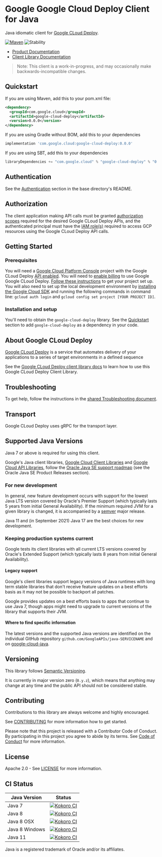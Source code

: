 # Google Google Cloud Deploy Client for Java

Java idiomatic client for [Google CLoud Deploy][product-docs].

[![Maven][maven-version-image]][maven-version-link]
![Stability][stability-image]

- [Product Documentation][product-docs]
- [Client Library Documentation][javadocs]

> Note: This client is a work-in-progress, and may occasionally
> make backwards-incompatible changes.


## Quickstart


If you are using Maven, add this to your pom.xml file:


```xml
<dependency>
  <groupId>com.google.cloud</groupId>
  <artifactId>google-cloud-deploy</artifactId>
  <version>0.0.0</version>
</dependency>
```

If you are using Gradle without BOM, add this to your dependencies

```Groovy
implementation 'com.google.cloud:google-cloud-deploy:0.0.0'
```

If you are using SBT, add this to your dependencies

```Scala
libraryDependencies += "com.google.cloud" % "google-cloud-deploy" % "0.0.0"
```

## Authentication

See the [Authentication][authentication] section in the base directory's README.

## Authorization

The client application making API calls must be granted [authorization scopes][auth-scopes] required for the desired Google CLoud Deploy APIs, and the authenticated principal must have the [IAM role(s)][predefined-iam-roles] required to access GCP resources using the Google CLoud Deploy API calls.

## Getting Started

### Prerequisites

You will need a [Google Cloud Platform Console][developer-console] project with the Google CLoud Deploy [API enabled][enable-api].
You will need to [enable billing][enable-billing] to use Google Google CLoud Deploy.
[Follow these instructions][create-project] to get your project set up. You will also need to set up the local development environment by
[installing the Google Cloud SDK][cloud-sdk] and running the following commands in command line:
`gcloud auth login` and `gcloud config set project [YOUR PROJECT ID]`.

### Installation and setup

You'll need to obtain the `google-cloud-deploy` library.  See the [Quickstart](#quickstart) section
to add `google-cloud-deploy` as a dependency in your code.

## About Google CLoud Deploy


[Google CLoud Deploy][product-docs] is a service that automates delivery of your applications to a series of target environments in a defined sequence

See the [Google CLoud Deploy client library docs][javadocs] to learn how to
use this Google CLoud Deploy Client Library.






## Troubleshooting

To get help, follow the instructions in the [shared Troubleshooting document][troubleshooting].

## Transport

Google CLoud Deploy uses gRPC for the transport layer.

## Supported Java Versions

Java 7 or above is required for using this client.

Google's Java client libraries,
[Google Cloud Client Libraries][cloudlibs]
and
[Google Cloud API Libraries][apilibs],
follow the
[Oracle Java SE support roadmap][oracle]
(see the Oracle Java SE Product Releases section).

### For new development

In general, new feature development occurs with support for the lowest Java
LTS version covered by  Oracle's Premier Support (which typically lasts 5 years
from initial General Availability). If the minimum required JVM for a given
library is changed, it is accompanied by a [semver][semver] major release.

Java 11 and (in September 2021) Java 17 are the best choices for new
development.

### Keeping production systems current

Google tests its client libraries with all current LTS versions covered by
Oracle's Extended Support (which typically lasts 8 years from initial
General Availability).

#### Legacy support

Google's client libraries support legacy versions of Java runtimes with long
term stable libraries that don't receive feature updates on a best efforts basis
as it may not be possible to backport all patches.

Google provides updates on a best efforts basis to apps that continue to use
Java 7, though apps might need to upgrade to current versions of the library
that supports their JVM.

#### Where to find specific information

The latest versions and the supported Java versions are identified on
the individual GitHub repository `github.com/GoogleAPIs/java-SERVICENAME`
and on [google-cloud-java][g-c-j].

## Versioning


This library follows [Semantic Versioning](http://semver.org/).


It is currently in major version zero (``0.y.z``), which means that anything may change at any time
and the public API should not be considered stable.


## Contributing


Contributions to this library are always welcome and highly encouraged.

See [CONTRIBUTING][contributing] for more information how to get started.

Please note that this project is released with a Contributor Code of Conduct. By participating in
this project you agree to abide by its terms. See [Code of Conduct][code-of-conduct] for more
information.


## License

Apache 2.0 - See [LICENSE][license] for more information.

## CI Status

Java Version | Status
------------ | ------
Java 7 | [![Kokoro CI][kokoro-badge-image-1]][kokoro-badge-link-1]
Java 8 | [![Kokoro CI][kokoro-badge-image-2]][kokoro-badge-link-2]
Java 8 OSX | [![Kokoro CI][kokoro-badge-image-3]][kokoro-badge-link-3]
Java 8 Windows | [![Kokoro CI][kokoro-badge-image-4]][kokoro-badge-link-4]
Java 11 | [![Kokoro CI][kokoro-badge-image-5]][kokoro-badge-link-5]

Java is a registered trademark of Oracle and/or its affiliates.

[product-docs]: https://cloud.google.com/deploy/docs
[javadocs]: https://googleapis.dev/java/google-cloud-deploy/latest/index.html
[kokoro-badge-image-1]: http://storage.googleapis.com/cloud-devrel-public/java/badges/java-deploy/java7.svg
[kokoro-badge-link-1]: http://storage.googleapis.com/cloud-devrel-public/java/badges/java-deploy/java7.html
[kokoro-badge-image-2]: http://storage.googleapis.com/cloud-devrel-public/java/badges/java-deploy/java8.svg
[kokoro-badge-link-2]: http://storage.googleapis.com/cloud-devrel-public/java/badges/java-deploy/java8.html
[kokoro-badge-image-3]: http://storage.googleapis.com/cloud-devrel-public/java/badges/java-deploy/java8-osx.svg
[kokoro-badge-link-3]: http://storage.googleapis.com/cloud-devrel-public/java/badges/java-deploy/java8-osx.html
[kokoro-badge-image-4]: http://storage.googleapis.com/cloud-devrel-public/java/badges/java-deploy/java8-win.svg
[kokoro-badge-link-4]: http://storage.googleapis.com/cloud-devrel-public/java/badges/java-deploy/java8-win.html
[kokoro-badge-image-5]: http://storage.googleapis.com/cloud-devrel-public/java/badges/java-deploy/java11.svg
[kokoro-badge-link-5]: http://storage.googleapis.com/cloud-devrel-public/java/badges/java-deploy/java11.html
[stability-image]: https://img.shields.io/badge/stability-beta-yellow
[maven-version-image]: https://img.shields.io/maven-central/v/com.google.cloud/google-cloud-deploy.svg
[maven-version-link]: https://search.maven.org/search?q=g:com.google.cloud%20AND%20a:google-cloud-deploy&core=gav
[authentication]: https://github.com/googleapis/google-cloud-java#authentication
[auth-scopes]: https://developers.google.com/identity/protocols/oauth2/scopes
[predefined-iam-roles]: https://cloud.google.com/iam/docs/understanding-roles#predefined_roles
[iam-policy]: https://cloud.google.com/iam/docs/overview#cloud-iam-policy
[developer-console]: https://console.developers.google.com/
[create-project]: https://cloud.google.com/resource-manager/docs/creating-managing-projects
[cloud-sdk]: https://cloud.google.com/sdk/
[troubleshooting]: https://github.com/googleapis/google-cloud-common/blob/master/troubleshooting/readme.md#troubleshooting
[contributing]: https://github.com/googleapis/java-deploy/blob/master/CONTRIBUTING.md
[code-of-conduct]: https://github.com/googleapis/java-deploy/blob/master/CODE_OF_CONDUCT.md#contributor-code-of-conduct
[license]: https://github.com/googleapis/java-deploy/blob/master/LICENSE
[enable-billing]: https://cloud.google.com/apis/docs/getting-started#enabling_billing
[enable-api]: https://console.cloud.google.com/flows/enableapi?apiid=deploy.googleapis.com
[libraries-bom]: https://github.com/GoogleCloudPlatform/cloud-opensource-java/wiki/The-Google-Cloud-Platform-Libraries-BOM
[shell_img]: https://gstatic.com/cloudssh/images/open-btn.png

[semver]: https://semver.org/
[cloudlibs]: https://cloud.google.com/apis/docs/client-libraries-explained
[apilibs]: https://cloud.google.com/apis/docs/client-libraries-explained#google_api_client_libraries
[oracle]: https://www.oracle.com/java/technologies/java-se-support-roadmap.html
[g-c-j]: http://github.com/googleapis/google-cloud-java

